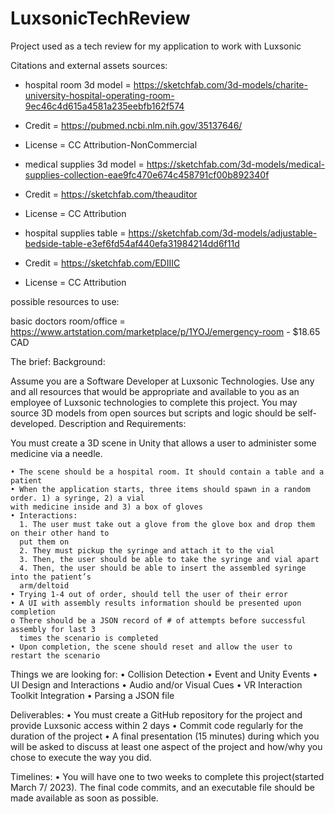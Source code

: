 # LuxsonicTechReview
Project used as a tech review for my application to work with Luxsonic


Citations and external assets sources: 
 - hospital room 3d model = https://sketchfab.com/3d-models/charite-university-hospital-operating-room-9ec46c4d615a4581a235eebfb162f574
  - Credit = https://pubmed.ncbi.nlm.nih.gov/35137646/
  - License = CC Attribution-NonCommercial

 - medical supplies 3d model =  https://sketchfab.com/3d-models/medical-supplies-collection-eae9fc470e674c458791cf00b892340f
  - Credit = https://sketchfab.com/theauditor
  - License = CC Attribution

 - hospital supplies table = https://sketchfab.com/3d-models/adjustable-bedside-table-e3ef6fd54af440efa31984214dd6f11d
  - Credit = https://sketchfab.com/EDIIIC
  - License = CC Attribution



  possible resources to use:

  basic doctors room/office = https://www.artstation.com/marketplace/p/1YOJ/emergency-room
    - $18.65 CAD

  

  The brief: 
Background:

  Assume you are a Software Developer at Luxsonic Technologies. Use any and all resources that would be
  appropriate and available to you as an employee of Luxsonic technologies to complete this project. You
  may source 3D models from open sources but scripts and logic should be self-developed.
  Description and Requirements:

  You must create a 3D scene in Unity that allows a user to administer some medicine via a needle.

    • The scene should be a hospital room. It should contain a table and a patient
    • When the application starts, three items should spawn in a random order. 1) a syringe, 2) a vial
    with medicine inside and 3) a box of gloves
    • Interactions:
      1. The user must take out a glove from the glove box and drop them on their other hand to
      put them on
      2. They must pickup the syringe and attach it to the vial
      3. Then, the user should be able to take the syringe and vial apart
      4. Then, the user should be able to insert the assembled syringe into the patient’s
      arm/deltoid
    • Trying 1-4 out of order, should tell the user of their error
    • A UI with assembly results information should be presented upon completion
    o There should be a JSON record of # of attempts before successful assembly for last 3
      times the scenario is completed
    • Upon completion, the scene should reset and allow the user to restart the scenario

  Things we are looking for:
    • Collision Detection
    • Event and Unity Events
    • UI Design and Interactions
    • Audio and/or Visual Cues
    • VR Interaction Toolkit Integration
    • Parsing a JSON file

  Deliverables:
    • You must create a GitHub repository for the project and provide Luxsonic access within 2 days
    • Commit code regularly for the duration of the project
    • A final presentation (15 minutes) during which you will be asked to discuss at least one aspect of
    the project and how/why you chose to execute the way
    you did.

  Timelines:
    • You will have one to two weeks to complete this project(started March 7/ 2023). The final code commits, and an
    executable file should be made available as soon as possible.